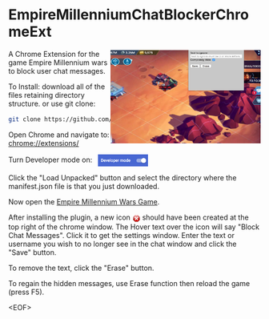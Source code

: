 # EmpireMillenniumChatBlockerChromeExt

<img src="images/emwss.jpg" width="300" align="right">


A Chrome Extension for the game Empire Millennium wars to block user chat messages.

To Install:
download all of the files retaining directory structure.  or use git clone:
```sh
git clone https://github.com/sflanders95/EmpireMillenniumChatBlockerChromeExt
```

Open Chrome and navigate to: <!-- this link does not work on github [chrome://extensions/](chrome://extensions/) -->
<A href="chrome://extensions/">chrome://extensions/</a>

Turn Developer mode on: &nbsp; <img src="images/chromeDevModeOn.png" width="100" valign="middle">

Click the "Load Unpacked" button and select the directory where the manifest.json file is that you just downloaded.

Now open the [Empire Millennium Wars Game](https://empiremillenniumwars.com/ 'a goodgamesstudios crappy product').

After installing the plugin, a new icon <img src="images/Actions-process-stop-icon16.png" valign="middle"> should have been created at the top right of the chrome window.  The Hover text over the icon will say "Block Chat Messages".  Click it to get the settings window.  Enter the text or username you wish to no longer see in the chat window and click the "Save" button.

To remove the text, click the "Erase" button.

To regain the hidden messages, use Erase function then reload the game (press F5).

\<EOF\>
<style>
.BoxShadow {
    box-shadow: 3px 3px 3px 3px rgba(0,0,0,0.75);
}
</style>